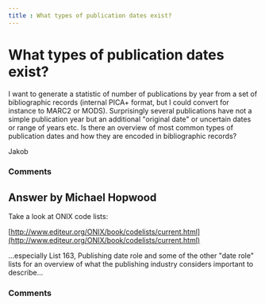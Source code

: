 ```yaml
---
title : What types of publication dates exist?
---
```

What types of publication dates exist?
=====================
I want to generate a statistic of number of publications by year from a
set of bibliographic records (internal PICA+ format, but I could convert
for instance to MARC2 or MODS). Surprisingly several publications have
not a simple publication year but an additional "original date" or
uncertain dates or range of years etc. Is there an overview of most
common types of publication dates and how they are encoded in
bibliographic records?

Jakob

### Comments ###


Answer by Michael Hopwood
----------------
Take a look at ONIX code lists:

[http://www.editeur.org/ONIX/book/codelists/current.html](http://www.editeur.org/ONIX/book/codelists/current.html)

...especially List 163, Publishing date role and some of the other "date
role" lists for an overview of what the publishing industry considers
important to describe...

### Comments ###

